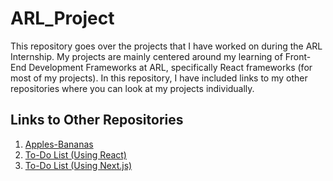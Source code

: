 # ARL_Project

This repository goes over the projects that I have worked on during the ARL Internship. My projects are mainly centered around my learning of Front-End Development Frameworks at ARL, specifically React frameworks (for most of my projects). In this repository, I have included links to my other repositories where you can look at my projects individually.

## Links to Other Repositories
1. [Apples-Bananas](https://github.com/codygima/apples-bananas.git)
2. [To-Do List (Using React)](https://github.com/codygima/toDoList-project.git)
3. [To-Do List (Using Next.js)](https://github.com/codygima/Nextjs_toDoList.git)
